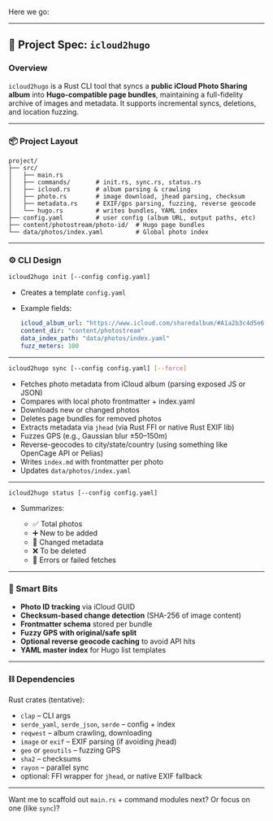 Here we go:

---

## 🧾 Project Spec: `icloud2hugo`

### Overview

`icloud2hugo` is a Rust CLI tool that syncs a **public iCloud Photo Sharing album** into **Hugo-compatible page bundles**, maintaining a full-fidelity archive of images and metadata. It supports incremental syncs, deletions, and location fuzzing.

---

### 📦 Project Layout

```
project/
├── src/
│   ├── main.rs
│   ├── commands/       # init.rs, sync.rs, status.rs
│   ├── icloud.rs       # album parsing & crawling
│   ├── photo.rs        # image download, jhead parsing, checksum
│   ├── metadata.rs     # EXIF/gps parsing, fuzzing, reverse geocode
│   └── hugo.rs         # writes bundles, YAML index
├── config.yaml         # user config (album URL, output paths, etc)
├── content/photostream/photo-id/  # Hugo page bundles
└── data/photos/index.yaml         # Global photo index
```

---

### ⚙️ CLI Design

```bash
icloud2hugo init [--config config.yaml]
```

* Creates a template `config.yaml`
* Example fields:

  ```yaml
  icloud_album_url: "https://www.icloud.com/sharedalbum/#A1a2b3c4d5e6f7"
  content_dir: "content/photostream"
  data_index_path: "data/photos/index.yaml"
  fuzz_meters: 100
  ```

---

```bash
icloud2hugo sync [--config config.yaml] [--force]
```

* Fetches photo metadata from iCloud album (parsing exposed JS or JSON)
* Compares with local photo frontmatter + index.yaml
* Downloads new or changed photos
* Deletes page bundles for removed photos
* Extracts metadata via `jhead` (via Rust FFI or native Rust EXIF lib)
* Fuzzes GPS (e.g., Gaussian blur ±50–150m)
* Reverse-geocodes to city/state/country (using something like OpenCage API or Pelias)
* Writes `index.md` with frontmatter per photo
* Updates `data/photos/index.yaml`

---

```bash
icloud2hugo status [--config config.yaml]
```

* Summarizes:

  * ✅ Total photos
  * ➕ New to be added
  * 🔄 Changed metadata
  * ❌ To be deleted
  * 🛑 Errors or failed fetches

---

### 🧠 Smart Bits

* **Photo ID tracking** via iCloud GUID
* **Checksum-based change detection** (SHA-256 of image content)
* **Frontmatter schema** stored per bundle
* **Fuzzy GPS with original/safe split**
* **Optional reverse geocode caching** to avoid API hits
* **YAML master index** for Hugo list templates

---

### ⛓ Dependencies

Rust crates (tentative):

* `clap` – CLI args
* `serde_yaml`, `serde_json`, `serde` – config + index
* `reqwest` – album crawling, downloading
* `image` or `exif` – EXIF parsing (if avoiding jhead)
* `geo` or `geoutils` – fuzzing GPS
* `sha2` – checksums
* `rayon` – parallel sync
* optional: FFI wrapper for `jhead`, or native EXIF fallback

---

Want me to scaffold out `main.rs` + command modules next? Or focus on one (like `sync`)?

